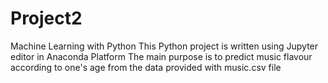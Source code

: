# Project2
Machine Learning with Python 
This Python project is written using Jupyter editor in Anaconda Platform
The main purpose is to predict music flavour according to one's age from the data provided with music.csv file

